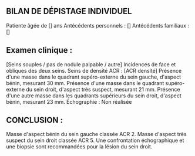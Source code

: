 ## BILAN DE DÉPISTAGE INDIVIDUEL
Patiente âgée de [] ans
Antécédents personnels : []
Antécédents familiaux : []

## Examen clinique :
[Seins souples / pas de nodule palpable / autre]
Incidences de face et obliques des deux seins.
Seins de densité ACR : [ACR densité]
Présence d'une masse dans le quadrant supéro-externe du sein gauche, d'aspect bénin, mesurant 30 mm.
Présence d'une masse dans le quadrant supéro-externe du sein droit, d'aspect très suspect, mesurant 21 mm.
Présence d'une autre masse dans les quadrants supérieurs du sein droit, d'aspect bénin, mesurant 23 mm.
Échographie : Non réalisée

## CONCLUSION :
Masse d'aspect bénin du sein gauche classée ACR 2.
Masse d'aspect très suspect du sein droit classée ACR 5.
Une confrontation échographique et une biopsie sont recommandées pour la lésion du sein droit.
